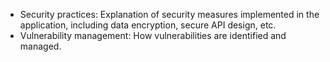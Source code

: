 - Security practices: Explanation of security measures implemented in the application, including data encryption, secure API design, etc.
- Vulnerability management: How vulnerabilities are identified and managed.